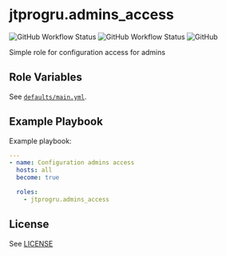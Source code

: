 # jtprogru.admins_access


![GitHub Workflow Status](https://img.shields.io/github/workflow/status/jtprogru/ansible-role-admins-access/CI?label=CI) ![GitHub Workflow Status](https://img.shields.io/github/workflow/status/jtprogru/ansible-role-admins-access/Release?label=Release) ![GitHub](https://img.shields.io/github/license/jtprogru/ansible-role-admins-access)

Simple role for configuration access for admins

## Role Variables

See [`defaults/main.yml`](defaults/main.yml).

## Example Playbook

Example playbook:
```yaml
---
- name: Configuration admins access
  hosts: all
  become: true

  roles:
    - jtprogru.admins_access
```

## License

See [LICENSE](LICENSE.md)

